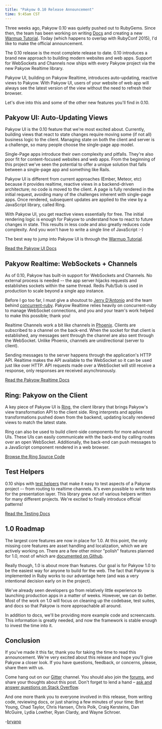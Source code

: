 ```yaml
---
title: "Pakyow 0.10 Release Announcement"
time: 9:45am CST
---
```


Three weeks ago, Pakyow 0.10 was quietly pushed out to RubyGems. Since then, the
team has been working on writing [Docs](https://pakyow.org/docs) and creating a
new [Warmup Tutorial](https://pakyow.org/docs/warmup). Today (which happens to
overlap with RubyConf 2015), I'd like to make the official announcement.

The 0.10 release is the most complete release to date. 0.10 introduces a brand
new approach to building modern websites and web apps. Support for WebSockets
and Channels now ships with every Pakyow project via the new Pakyow Realtime
library.

Pakyow UI, building on Pakyow Realtime, introduces auto-updating, reactive views
to Pakyow. With Pakyow UI, users of your website of web app will always see the
latest version of the view without the need to refresh their browser.

Let's dive into this and some of the other new features you'll find in 0.10.

## Pakyow UI: Auto-Updating Views

Pakyow UI is the 0.10 feature that we're most excited about. Currently, building
views that react to state changes require moving some (if not all)  business
logic to the client. Managing state on both the client and server is a
challenge, so many people choose the single-page app model.

Single-Page apps introduce their own complexity and pitfalls. They're also poor
fit for content-focused websites and web apps. From the beginning of this
project we've seen the potential to offer a unique solution that falls between a
single-page app and something like Rails.

Pakyow UI is different from current approaches (Ember, Meteor, etc) because it
provides realtime, reactive views in a backend-driven architecture; no code is
moved to the client. A page is fully rendered in the initial request, avoiding
many of the challenges inherent with single-page apps. Once rendered, subsequent
updates are applied to the view by a JavaScript library, called Ring.

With Pakyow UI, you get reactive views essentially for free. The initial
rendering logic is enough for Pakyow to understand how to react to future
changes in state. This results in less code and also greatly reduces code
complexity. And you won't have to write a single line of JavaScript :-)

The best way to jump into Pakyow UI is through the [Warmup
Tutorial](https://pakyow.org/docs/warmup).

[Read the Pakyow UI Docs](https://pakyow.org/docs/live-views)

## Pakyow Realtime: WebSockets + Channels

As of 0.10, Pakyow has built-in support for WebSockets and Channels. No external
process is needed -- the app server hijacks requests and establishes sockets
within the same thread. Redis Pub/Sub is used in production to scale beyond a
single app instance.

Before I go too far, I must give a shoutout to [Jerry
D'Antonio](https://twitter.com/jerrydantonio) and the team behind
[concurrent-ruby](https://github.com/ruby-concurrency/concurrent-ruby). Pakyow
Realtime relies heavily on concurrent-ruby to manage WebSocket connections, and
you and your team's work helped to make this possible; thank you!

Realtime Channels work a bit like channels in
[Phoenix](http://www.phoenixframework.org/docs/channels). Clients are subscribed
to a channel on the back-end. When the socket for that client is established,
any messages sent through the channel are also sent through the WebSocket.
Unlike Phoenix, channels are unidirectional (server to client).

Sending messages to the server happens through the application's HTTP API.
Realtime makes the API available to the WebSocket so it can be used just like
over HTTP. API requests made over a WebSocket will still receive a response,
only responses are received asynchronously.

[Read the Pakyow Realtime Docs](https://pakyow.org/docs/realtime)

## Ring: Pakyow on the Client

A key piece of Pakyow UI is [Ring](https://github.com/pakyow/ring), the client
library that brings Pakyow's view transformation API to the client side. Ring
interprets and applies transformations pushed down from the backend, updating
locally rendered views to match the latest state.

Ring can also be used to build client-side components for more advanced UIs.
These UIs can easily communicate with the back-end by calling routes over an
open WebSocket. Additionally, the back-end can push messages to a JavaScript
component rendered in a web browser.

[Browse the Ring Source Code](https://github.com/pakyow/ring)

## Test Helpers

0.10 ships with [test
helpers](https://github.com/pakyow/pakyow/tree/master/pakyow-test) that make it
easy to test aspects of a Pakyow project -- from routing to realtime channels.
It's even possible to write tests for the presentation layer. This library grew
out of various helpers written for many different projects. We're excited to
finally introduce official patterns!

[Read the Testing Docs](https://pakyow.org/docs/testing)

## 1.0 Roadmap

The largest core features are now in place for 1.0. At this point, the only
missing core features are asset handling and localization, which we are actively
working on. There are a few other minor "polish" features planned for 1.0, most
of which are [documented on
Github](https://github.com/pakyow/pakyow/issues?q=is%3Aopen+is%3Aissue+milestone%3A1.0).

Really though, 1.0 is about more than features. Our goal is for Pakyow 1.0 to be
the easiest way for anyone to build for the web. The fact that Pakyow is
implemented in Ruby works to our advantage here (and was a very intentional
decision early on in the project).

We've already seen developers go from relatively little experience to launching
production apps in a matter of weeks. However, we can do better. Most of the
work on 1.0 will focus on cleaning up the codebase, test suites, and docs so
that Pakyow is more approachable all around.

In addition to docs, we'll be providing more example code and screencasts. This
information is greatly needed, and now the framework is stable enough to invest
the time into it.

## Conclusion

If you've made it this far, thank you for taking the time to read this
announcement. We're very excited about this release and hope you'll give Pakyow
a closer look. If you have questions, feedback, or concerns, please, share them
with us.

Come hang out on our [Gitter](https://gitter.im/pakyow/chat) channel. You should
also join the [forums](http://forums.pakyow.org/), and share your thoughts about
this post. Don't forget to lend a hand – [ask and answer questions on Stack
Overflow](http://stackoverflow.com/questions/tagged/pakyow).

And one more thank you to everyone involved in this release, from writing code,
reviewing docs, or just sharing a few minutes of your time: Bret Young, Chad
Taylor, Chris Hansen, Chris Polk, Craig Kersteins, Dan McGuire, Lydia Lowther,
Ryan Clardy, and Wayne Schroer.

-[bryanp](https://twitter.com/bryanp/)
